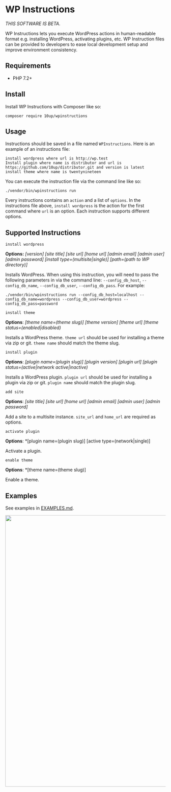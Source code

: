 # WP Instructions

*THIS SOFTWARE IS BETA.*

WP Instructions lets you execute WordPress actions in human-readable format e.g. installing WordPress, activating plugins, etc. WP Instruction files can be provided to developers to ease local development setup and improve environment consistency.

## Requirements

* PHP 7.2+

## Install

Install WP Instructions with Composer like so:

```
composer require 10up/wpinstructions
```

## Usage

Instructions should be saved in a file named `WPInstructions`. Here is an example of an instructions file:

```
install wordpress where url is http://wp.test
Install plugin where name is distributor and url is https://github.com/10up/distributor.git and version is latest
install theme where name is twentynineteen
```

You can execute the instruction file via the command line like so:

```
./vendor/bin/wpinstructions run
```

Every instructions contains an `action` and a list of `options`. In the instructions file above, `install wordpress` is the action for the first command where `url` is an option. Each instruction supports different options.

## Supported Instructions

`install wordpress` 

__Options:__ *[version] [site title] [site url] [home url] [admin email] [admin user] [admin password] [install type=(multisite|single)] [path=(path to WP directory)]*

Installs WordPress. When using this instruction, you will need to pass the following parameters in via the command line: `--config_db_host`, `--config_db_name`, `--config_db_user`, `--config_db_pass`. For example:

```
./vendor/bin/wpinstructions run --config_db_host=localhost --config_db_name=wordpress --config_db_user=wordpress --config_db_pass=password
```

`install theme`

__Options__: *[theme name=(theme slug)] [theme version] [theme url] [theme status=(enabled|disabled)*

Installs a WordPress theme. `theme url` should be used for installing a theme via zip or git. `theme name` should match the theme slug.

`install plugin`

__Options__: *[plugin name=(plugin slug)] [plugin version] [plugin url] [plugin status=(active|network active|inactive)*

Installs a WordPress plugin. `plugin url` should be used for installing a plugin via zip or git. `plugin name` should match the plugin slug.

`add site`

__Options__: *[site title] [site url] [home url] [admin email] [admin user] [admin password]*

Add a site to a multisite instance. `site_url` and `home_url` are required as options.

`activate plugin`

__Options__: *[plugin name=(plugin slug)] [active type=(network|single)]

Activate a plugin.

`enable theme`

__Options__: *[theme name=(theme slug)]

Enable a theme.

## Examples

See examples in [EXAMPLES.md](EXAMPLES.md).

<a href="http://10up.com/contact/"><img src="https://10updotcom-wpengine.s3.amazonaws.com/uploads/2016/10/10up-Github-Banner.png" width="850"></a>
